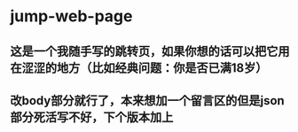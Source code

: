 # jump-web-page
<h2>这是一个我随手写的跳转页，如果你想的话可以把它用在涩涩的地方（比如经典问题：你是否已满18岁）</h2>
<h2>改body部分就行了，本来想加一个留言区的但是json部分死活写不好，下个版本加上</h2>
